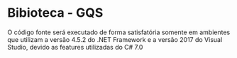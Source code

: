 # Bibioteca - GQS

O código fonte será executado de forma satisfatória somente em ambientes que utilizam a versão 4.5.2 do .NET Framework e a versão 2017 do Visual Studio, devido as features utilizadas do C# 7.0
